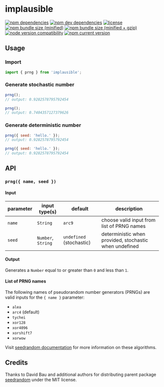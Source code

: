 # implausible
[![npm dependencies][shields dependencies]][implausible package]
[![npm dev dependencies][shields dev dependencies]][implausible package]
[![license][shields license]][implausible license]
[![npm bundle size (minified)][shields min]][bundlephobia implausible]
[![npm bundle size (minified + gzip)][shields minzip]][bundlephobia implausible]
[![node version compatibility][shields node]][implausible package]
[![npm current version][shields npm]][npm implausible]

## Usage
### Import
```javascript
import { prng } from 'implausible';
```

### Generate stochastic number
```javascript
prng();
// output: 0.9282578795792454

prng();
// output: 0.7404357127379626
```

### Generate deterministic number
```javascript
prng({ seed: 'hello.' });
// output: 0.9282578795792454

prng({ seed: 'hello.' });
// output: 0.9282578795792454
```

## API
### `prng({ name, seed })`
#### Input
| parameter | input type(s) | default | description |
| --------- | ---- | ------- | ----------- |
| `name` | `String` | `arc9` | choose valid input from list of PRNG names |
| `seed` | `Number`, `String` | `undefined`  (stochastic) | deterministic when provided, stochastic when undefined |

#### Output
Generates a `Number` equal to or greater than `0` and less than `1`.

#### List of PRNG names
The following names of pseudorandom number generators (PRNGs) are valid inputs for the `{ name }` parameter:
* `alea`
* `arc4` (default)
* `tychei`
* `xor128`
* `xor4096`
* `xorshift7`
* `xorwow`

Visit [seedrandom documentation][npm seedrandom] for more information on these algorithms.

## Credits
Thanks to David Bau and additional authors for distributing parent package [seedrandom][npm seedrandom] under the MIT license.

[bundlephobia implausible]: https://bundlephobia.com/result?p=implausible
    (bundlephobia: implausible)
[npm implausible]: https://www.npmjs.com/package/implausible
    (npm: implausible)
[npm seedrandom]: https://www.npmjs.com/package/seedrandom
    (npm: seedrandom)
[shields dependencies]: https://img.shields.io/david/Stassi/implausible.svg
[shields dev dependencies]: https://img.shields.io/david/dev/Stassi/implausible.svg
[shields license]: https://img.shields.io/npm/l/implausible.svg
[shields min]: https://img.shields.io/bundlephobia/min/implausible.svg
[shields minzip]: https://img.shields.io/bundlephobia/minzip/implausible.svg
[shields node]: https://img.shields.io/node/v/implausible.svg
[shields npm]: https://img.shields.io/npm/v/implausible.svg
[implausible license]: LICENSE
    (implausible license)
[implausible package]: package.json
    (implausible package.json)
